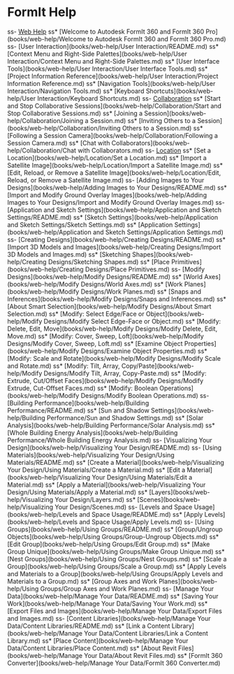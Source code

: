 # FormIt Help

ss- [Web Help](books/web-help/README.md)
  ss* [Welcome to Autodesk FormIt 360 and FormIt 360 Pro](books/web-help/Welcome to Autodesk FormIt 360 and FormIt 360 Pro.md)
  ss- [User Interaction](books/web-help/User Interaction/README.md)
    ss* [Context Menu and Right-Side Palettes](books/web-help/User Interaction/Context Menu and Right-Side Palettes.md)
    ss* [User Interface Tools](books/web-help/User Interaction/User Interface Tools.md)
    ss* [Project Information Reference](books/web-help/User Interaction/Project Information Reference.md)
    ss* [Navigation Tools](books/web-help/User Interaction/Navigation Tools.md)
    ss* [Keyboard Shortcuts](books/web-help/User Interaction/Keyboard Shortcuts.md)
  ss- [Collaboration](books/web-help/Collaboration/README.md)
    ss* [Start and Stop Collaborative Sessions](books/web-help/Collaboration/Start and Stop Collaborative Sessions.md)
    ss* [Joining a Session](books/web-help/Collaboration/Joining a Session.md)
    ss* [Inviting Others to a Session](books/web-help/Collaboration/Inviting Others to a Session.md)
    ss* [Following a Session Camera](books/web-help/Collaboration/Following a Session Camera.md)
    ss* [Chat with Collaborators](books/web-help/Collaboration/Chat with Collaborators.md)
  ss- [Location](books/web-help/Location/README.md)
    ss* [Set a Location](books/web-help/Location/Set a Location.md)
    ss* [Import a Satellite Image](books/web-help/Location/Import a Satellite Image.md)
    ss* [Edit, Reload, or Remove a Satellite Image](books/web-help/Location/Edit, Reload, or Remove a Satellite Image.md)
  ss- [Adding Images to Your Designs](books/web-help/Adding Images to Your Designs/README.md)
    ss* [Import and Modify Ground Overlay Images](books/web-help/Adding Images to Your Designs/Import and Modify Ground Overlay Images.md)
  ss- [Application and Sketch Settings](books/web-help/Application and Sketch Settings/README.md)
    ss* [Sketch Settings](books/web-help/Application and Sketch Settings/Sketch Settings.md)
    ss* [Application Settings](books/web-help/Application and Sketch Settings/Application Settings.md)
  ss- [Creating Designs](books/web-help/Creating Designs/README.md)
    ss* [Import 3D Models and Images](books/web-help/Creating Designs/Import 3D Models and Images.md)
    ss* [Sketching Shapes](books/web-help/Creating Designs/Sketching Shapes.md)
    ss* [Place Primitives](books/web-help/Creating Designs/Place Primitives.md)
  ss- [Modify Designs](books/web-help/Modify Designs/README.md)
    ss* [World Axes](books/web-help/Modify Designs/World Axes.md)
    ss* [Work Planes](books/web-help/Modify Designs/Work Planes.md)
    ss* [Snaps and Inferences](books/web-help/Modify Designs/Snaps and Inferences.md)
    ss* [About Smart Selection](books/web-help/Modify Designs/About Smart Selection.md)
    ss* [Modify: Select Edge/Face or Object](books/web-help/Modify Designs/Modify Select Edge-Face or Object.md)
    ss* [Modify: Delete, Edit, Move](books/web-help/Modify Designs/Modify Delete, Edit, Move.md)
    ss* [Modify: Cover, Sweep, Loft](books/web-help/Modify Designs/Modify Cover, Sweep, Loft.md)
    ss* [Examine Object Properties](books/web-help/Modify Designs/Examine Object Properties.md)
    ss* [Modify: Scale and Rotate](books/web-help/Modify Designs/Modify Scale and Rotate.md)
    ss* [Modify: Tilt, Array, Copy/Paste](books/web-help/Modify Designs/Modify Tilt, Array, Copy-Paste.md)
    ss* [Modify: Extrude, Cut/Offset Faces](books/web-help/Modify Designs/Modify Extrude, Cut-Offset Faces.md)
    ss* [Modify: Boolean Operations](books/web-help/Modify Designs/Modify Boolean Operations.md)
  ss- [Building Performance](books/web-help/Building Performance/README.md)
    ss* [Sun and Shadow Settings](books/web-help/Building Performance/Sun and Shadow Settings.md)
    ss* [Solar Analysis](books/web-help/Building Performance/Solar Analysis.md)
    ss* [Whole Building Energy Analysis](books/web-help/Building Performance/Whole Building Energy Analysis.md)
  ss- [Visualizing Your Design](books/web-help/Visualizing Your Design/README.md)
    ss- [Using Materials](books/web-help/Visualizing Your Design/Using Materials/README.md)
      ss* [Create a Material](books/web-help/Visualizing Your Design/Using Materials/Create a Material.md)
      ss* [Edit a Material](books/web-help/Visualizing Your Design/Using Materials/Edit a Material.md)
      ss* [Apply a Material](books/web-help/Visualizing Your Design/Using Materials/Apply a Material.md)
    ss* [Layers](books/web-help/Visualizing Your Design/Layers.md)
    ss* [Scenes](books/web-help/Visualizing Your Design/Scenes.md)
  ss- [Levels and Space Usage](books/web-help/Levels and Space Usage/README.md)
    ss* [Apply Levels](books/web-help/Levels and Space Usage/Apply Levels.md)
  ss- [Using Groups](books/web-help/Using Groups/README.md)
    ss* [Group/Ungroup Objects](books/web-help/Using Groups/Group-Ungroup Objects.md)
    ss* [Edit Group](books/web-help/Using Groups/Edit Group.md)
    ss* [Make Group Unique](books/web-help/Using Groups/Make Group Unique.md)
    ss* [Nest Groups](books/web-help/Using Groups/Nest Groups.md)
    ss* [Scale a Group](books/web-help/Using Groups/Scale a Group.md)
    ss* [Apply Levels and Materials to a Group](books/web-help/Using Groups/Apply Levels and Materials to a Group.md)
    ss* [Group Axes and Work Planes](books/web-help/Using Groups/Group Axes and Work Planes.md)
  ss- [Manage Your Data](books/web-help/Manage Your Data/README.md)
    ss* [Saving Your Work](books/web-help/Manage Your Data/Saving Your Work.md)
    ss* [Export Files and Images](books/web-help/Manage Your Data/Export Files and Images.md)
    ss- [Content Libraries](books/web-help/Manage Your Data/Content Libraries/README.md)
      ss* [Link a Content Library](books/web-help/Manage Your Data/Content Libraries/Link a Content Library.md)
      ss* [Place Content](books/web-help/Manage Your Data/Content Libraries/Place Content.md)
    ss* [About Revit Files](books/web-help/Manage Your Data/About Revit Files.md)
    ss* [FormIt 360 Converter](books/web-help/Manage Your Data/FormIt 360 Converter.md)
